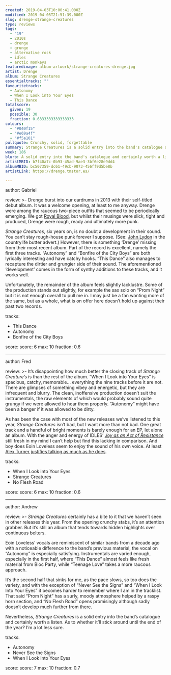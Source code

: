 ```yaml
---
created: 2019-04-03T10:00:41.000Z
modified: 2019-04-05T21:51:39.000Z
slug: drenge-strange-creatures
type: reviews
tags:
  - "19"
  - 2010s
  - drenge
  - grunge
  - alternative rock
  - idles
  - arctic monkeys
featuredimage: album-artwork/strange-creatures-drenge.jpg
artist: Drenge
album: Strange Creatures
essentialtracks: ""
favouritetracks:
  - Autonomy
  - When I Look into Your Eyes
  - This Dance
totalscore:
  given: 19
  possible: 30
  fraction: 0.6333333333333333
colours:
  - "#040f15"
  - "#e69a4f"
  - "#f5a101"
pullquote: Crunchy, solid, forgettable
summary: Strange Creatures is a solid entry into the band's catalogue and certainly worth a listen. As to whether it'll stick around until the end of the year? I'm a lot less sure.
week: 186
blurb: A solid entry into the band's catalogue and certainly worth a listen. As to whether it'll stick around until the end of the year? I'm a lot less sure.
artistMBID: b7f40a7c-0b93-45ad-9ae3-3bf6e28e9dd4
albumMBID: bc507359-dc61-49cb-9073-456ff9d5be8b
artistLink: https://drenge.tmstor.es/

---
```


author: Gabriel

review: >-
  Drenge burst into our eardrums in 2013 with their self-titled debut album. It was a welcome opening, at least to me anyway. Drenge were among the raucous two-piece outfits that seemed to be periodically emerging. We got [Royal Blood](/reviews/royal-blood-how-did-we-get-so-dark/), but whilst their musings were slick, tight and produced, Drenge were rough, ready and ultimately more punk.

  *Strange Creatures*, six years on, is no doubt a development in their sound. You can’t stay rough-house punk forever I suppose. (See: [John Lydon](/reviews/public-image-ltd-9/) in the countrylife butter advert.) However, there is something ‘Drenge’ missing from their most recent album. Part of the record is excellent, namely the first three tracks. “Autonomy” and “Bonfire of the City Boys” are both lyrically interesting and have catchy hooks. “This Dance” also manages to recapture the dirtier and grungier side of their sound. The aforementioned ‘development’ comes in the form of synthy additions to these tracks, and it works well.

  Unfortunately, the remainder of the album feels slightly lacklustre. Some of the production stands out slightly, for example the sax solo on “Prom Night” but it is not enough overall to pull me in. I may just be a fan wanting more of the same, but as a whole, what is on offer here doesn’t hold up against their past two records.

tracks:
  - This Dance
  - ­­Autonomy
  - ­­Bonfire of the City Boys

score:
  score: 6
  max: 10
  fraction: 0.6

---
author: Fred

review: >-
  It’s disappointing how much better the closing track of *Strange Creature*’s is than the rest of the album. “When I Look into Your Eyes” is spacious, catchy, memorable… everything the nine tracks before it are not. There are glimpses of something vibey and energetic, but they are infrequent and blurry. The clean, inoffensive production doesn’t suit the instrumentals, the raw elements of which would probably sound quite grungy if we were allowed to hear them properly. “Autonomy” might have been a banger if it was allowed to be dirty.

  As has been the case with most of the new releases we’ve listened to this year, *Strange Creatures* isn’t bad, but I want more than not bad. One great track and a handful of bright moments is barely enough for an EP, let alone an album. With the anger and energy of IDLES’ [*Joy as an Act of Resistance*](/reviews/idles-joy-as-an-act-of-resistance/) still fresh in my mind I can’t help but find this lacking in comparison. And boy does Eoin Loveless seem to enjoy the sound of his own voice. At least [Alex Turner justifies talking as much as he does](/reviews/arctic-monkeys-tranquility-base-hotel-and-casino/).

tracks:
  - When I Look into Your Eyes
  - ­­Strange Creatures
  - ­­No Flesh Road

score:
  score: 6
  max: 10
  fraction: 0.6

---
author: Andrew

review: >-
  *Strange Creatures* certainly has a bite to it that we haven’t seen in other releases this year. From the opening crunchy stabs, it’s an attention grabber. But it’s still an album that tends towards hidden highlights over continuous belters.

  Eoin Loveless’ vocals are reminiscent of similar bands from a decade ago with a noticeable difference to the band’s previous material, the vocal on “Autonomy” is especially satisfying. Instrumentals are varied enough, especially in the first half, where “This Dance” almost feels like fresh material from Bloc Party, while “Teenage Love” takes a more raucous approach.

  It’s the second half that sinks for me, as the pace slows, so too does the variety, and with the exception of “Never See the Signs” and “When I Look Into Your Eyes” it becomes harder to remember where I am in the tracklist. That said “Prom Night” has a surly, moody atmosphere helped by a raspy horn section, and “No Flesh Road” opens promisingly although sadly doesn’t develop much further from there.

  Nevertheless, *Strange Creatures* is a solid entry into the band’s catalogue and certainly worth a listen. As to whether it’ll stick around until the end of the year? I’m a lot less sure.

tracks:
  - Autonomy
  - ­­Never See the Signs
  - ­­When I Look into Your Eyes
  
score:
  score: 7
  max: 10
  fraction: 0.7
